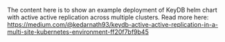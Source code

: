 The content here is to show an example deployment of KeyDB helm chart with active active replication across multiple clusters.
Read more here: https://medium.com/@kedarnath93/keydb-active-active-replication-in-a-multi-site-kubernetes-environment-ff20f7bf9b45
